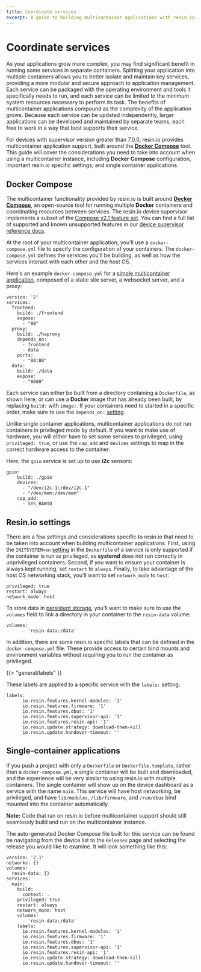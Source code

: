 ```yaml
---
title: Coordinate services
excerpt: A guide to building multicontainer applications with resin.io
---
```


# Coordinate services

As your applications grow more complex, you may find significant benefit in running some services in separate containers. Splitting your application into multiple containers allows you to better isolate and maintain key services, providing a more modular and secure approach to application management. Each service can be packaged with the operating environment and tools it specifically needs to run, and each service can be limited to the minimum system resources necessary to perform its task. The benefits of multicontainer applications compound as the complexity of the application grows. Because each service can be updated independently, larger applications can be developed and maintained by separate teams, each free to work in a way that best supports their service. 


For devices with supervisor version greater than 7.0.0, resin.io provides multicontainer application support, built around the **[Docker Compose][docker-compose]** tool. This guide will cover the considerations you need to take into account when using a multicontainer instance, including **Docker Compose** configuration, important resin.io specific settings, and single container applications.

## Docker Compose

The multicontainer functionality provided by resin.io is built around **[Docker Compose][docker-compose]**, an open-source tool for running multiple **Docker** containers and coordinating resources between services. The resin.io device supervisor implements a subset of the [Compose v2.1 feature set][compose-features]. You can find a full list of supported and known unsupported features in our [device supervisor reference docs][compose-support].

At the root of your multicontainer application, you'll use a `docker-compose.yml` file to specify the configuration of your containers. The `docker-compose.yml` defines the services you'll be building, as well as how the services interact with each other and the host OS.

Here's an example `docker-compose.yml` for a [simple multicontainer application][simple-app], composed of a static site server, a websocket server, and a proxy:

```
version: '2'
services:
  frontend:
    build: ./frontend
    expose:
      - "80"
  proxy:
    build: ./haproxy
    depends_on:
      - frontend
      - data
    ports:
      - "80:80"
  data:
    build: ./data
    expose:
      - "8080"
```

Each service can either be built from a directory containing a `Dockerfile`, as shown here, or can use a **Docker** image that has already been built, by replacing `build:` with `image:`. If your containers need to started in a specific order, make sure to use the `depends_on:` [setting][depends-on].

Unlike single container applications, multicontainer applications do not run containers in privileged mode by default. If you want to make use of hardware, you will either have to set some services to privileged, using `privileged: true`, or use the `cap_add` and `devices` settings to map in the correct hardware access to the container.

Here, the `gpio` service is set up to use **i2c** sensors:

```
gpio:
    build: ./gpio
    devices:
      - "/dev/i2c-1:/dev/i2c-1"
      - "/dev/mem:/dev/mem"
    cap_add: 
      - SYS_RAWIO
```

## Resin.io settings

There are a few settings and considerations specific to resin.io that need to be taken into account when building multicontainer applications. First, using the `INITSYSTEM=on` [setting][init-system] in the `Dockerfile` of a service is only supported if the container is run as privileged, as **systemd** does not run correctly in unprivileged containers. Second, if you want to ensure your container is always kept running, set `restart` to `always`. Finally, to take advantage of the host OS networking stack, you'll want to set `network_mode` to `host`:

```
privileged: true
restart: always
network_mode: host
```

To store data in [persistent storage][persistent-storage], you'll want to make sure to use the `volumes` field to link a directory in your container to the `resin-data` volume:

```
volumes:
      - 'resin-data:/data'
```

In addition, there are some resin.io specific labels that can be defined in the `docker-compose.yml` file. These provide access to certain bind mounts and environment variables without requiring you to run the container as privileged.

{{> "general/labels" }}

These labels are applied to a specific service with the `labels:` setting:

```
labels:
      io.resin.features.kernel-modules: '1'
      io.resin.features.firmware: '1'
      io.resin.features.dbus: '1'
      io.resin.features.supervisor-api: '1'
      io.resin.features.resin-api: '1'
      io.resin.update.strategy: download-then-kill
      io.resin.update.handover-timeout: ''
```

## Single-container applications 

If you push a project with only a `Dockerfile` or `Dockerfile.template`, rather than a `docker-compose.yml`, a single container will be built and downloaded, and the experience will be very similar to using resin.io with multiple containers. The single container will show up on the device dashboard as a service with the name `main`. This service will have host networking, be privileged, and have `lib/modules`, `/lib/firmware`, and `/run/dbus` bind mounted into the container automatically. 

__Note:__ Code that ran on resin.io before multicontainer support should still seamlessly build and run on the multicontainer instance.

The auto-generated Docker Compose file built for this service can be found be navigating from the device list to the `Releases` page and selecting the release you would like to examine. It will look something like this:

```
version: '2.1'
networks: {}
volumes:
  resin-data: {}
services:
  main:
    build:
      context: .
    privileged: true
    restart: always
    network_mode: host
    volumes:
      - 'resin-data:/data'
    labels:
      io.resin.features.kernel-modules: '1'
      io.resin.features.firmware: '1'
      io.resin.features.dbus: '1'
      io.resin.features.supervisor-api: '1'
      io.resin.features.resin-api: '1'
      io.resin.update.strategy: download-then-kill
      io.resin.update.handover-timeout: ''
```

[docker-compose]:https://docs.docker.com/compose/overview/
[simple-app]:https://github.com/resin-io-projects/multicontainer-getting-started
[compose-features]:https://docs.docker.com/compose/compose-file/compose-file-v2/
[compose-support]:/deployment/docker-compose
[depends-on]:https://docs.docker.com/compose/compose-file/compose-file-v2/#depends_on
[persistent-storage]:/runtime/runtime/#persistent-storage
[init-system]:/runtime/runtime/#init-system

